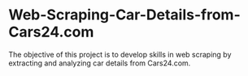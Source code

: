 # Web-Scraping-Car-Details-from-Cars24.com
The objective of this project is to develop skills in web scraping by extracting and analyzing car details from Cars24.com.
